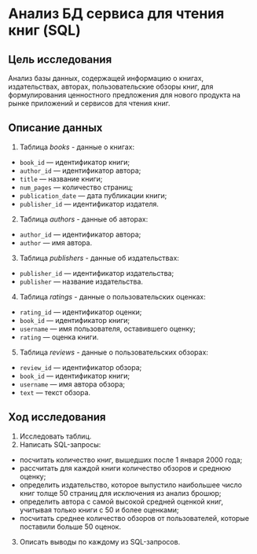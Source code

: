 # Анализ БД сервиса для чтения книг (SQL)

## Цель исследования

Анализ базы данных, содержащей информацию о книгах, издательствах, авторах, пользовательские обзоры книг, для формулирования ценностного предложения для нового продукта на рынке приложений и сервисов для чтения книг.

## Описание данных

1. Таблица *books* - данные о книгах:
- `book_id` — идентификатор книги;
- `author_id` — идентификатор автора;
- `title` — название книги;
- `num_pages` — количество страниц;
- `publication_date` — дата публикации книги;
- `publisher_id` — идентификатор издателя.
2. Таблица *authors* - данные об авторах:
- `author_id` — идентификатор автора;
- `author` — имя автора.
3. Таблица *publishers* - данные об издательствах:
- `publisher_id` — идентификатор издательства;
- `publisher` — название издательства.
4. Таблица *ratings* - данные о пользовательских оценках:
- `rating_id` — идентификатор оценки;
- `book_id` — идентификатор книги;
- `username` — имя пользователя, оставившего оценку;
- `rating` — оценка книги.
5. Таблица *reviews* - данные о пользовательских обзорах:
- `review_id` — идентификатор обзора;
- `book_id` — идентификатор книги;
- `username` — имя автора обзора;
- `text` — текст обзора.

## Ход исследования

1. Исследовать таблиц.
2. Написать SQL-запросы:
- посчитать количество книг, вышедших после 1 января 2000 года;
- рассчитать для каждой книги количество обзоров и среднюю оценку;
- определить издательство, которое выпустило наибольшее число книг толще 50 страниц для исключения из анализ брошюр;
- определить автора с самой высокой средней оценкой книг, учитывая только книги с 50 и более оценками;
- посчитать среднее количество обзоров от пользователей, которые поставили больше 50 оценок.
3. Описать выводы по каждому из SQL-запросов.